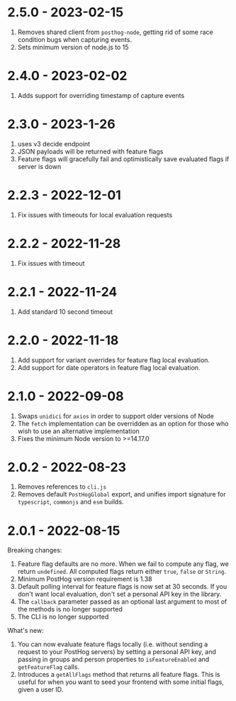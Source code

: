 # 2.5.0 - 2023-02-15

1. Removes shared client from `posthog-node`, getting rid of some race condition bugs when capturing events.
2. Sets minimum version of node.js to 15
# 2.4.0 - 2023-02-02

1. Adds support for overriding timestamp of capture events

# 2.3.0 - 2023-1-26

1. uses v3 decide endpoint
2. JSON payloads will be returned with feature flags
3. Feature flags will gracefully fail and optimistically save evaluated flags if server is down

# 2.2.3 - 2022-12-01

1. Fix issues with timeouts for local evaluation requests

# 2.2.2 - 2022-11-28

1. Fix issues with timeout

# 2.2.1 - 2022-11-24

1. Add standard 10 second timeout

# 2.2.0 - 2022-11-18

1. Add support for variant overrides for feature flag local evaluation.
2. Add support for date operators in feature flag local evaluation.

# 2.1.0 - 2022-09-08

1. Swaps `unidici` for `axios` in order to support older versions of Node
2. The `fetch` implementation can be overridden as an option for those who wish to use an alternative implementation
3. Fixes the minimum Node version to >=14.17.0

# 2.0.2 - 2022-08-23

1. Removes references to `cli.js`
2. Removes default `PostHogGlobal` export, and unifies import signature for `typescript`, `commonjs` and `esm` builds.

# 2.0.1 - 2022-08-15

Breaking changes:

1. Feature flag defaults are no more. When we fail to compute any flag, we return `undefined`. All computed flags return either `true`, `false` or `String`.
2. Minimum PostHog version requirement is 1.38
3. Default polling interval for feature flags is now set at 30 seconds. If you don't want local evaluation, don't set a personal API key in the library.
4. The `callback` parameter passed as an optional last argument to most of the methods is no longer supported
5. The CLI is no longer supported

What's new:

1. You can now evaluate feature flags locally (i.e. without sending a request to your PostHog servers) by setting a personal API key, and passing in groups and person properties to `isFeatureEnabled` and `getFeatureFlag` calls.
2. Introduces a `getAllFlags` method that returns all feature flags. This is useful for when you want to seed your frontend with some initial flags, given a user ID.
